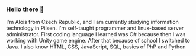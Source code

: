 ### Hello there 👋

I'm Alois from Czech Republic, and I am currently studying information technology in Pilsen. I'm self-taught programmer and linux-based server administrator. First coding language I learned was C# because then I was working with Unity game engine. After that because of school I switched to Java. I also know HTML, CSS, JavaScript, SQL, basics of PhP and Python
